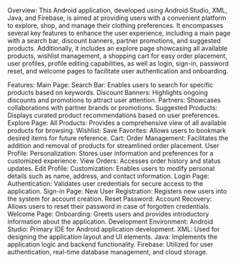 Overview:
This Android application, developed using Android Studio, XML, Java, and Firebase, is aimed at providing users with a convenient platform to explore, shop, and manage their clothing preferences. It encompasses several key features to enhance the user experience, including a main page with a search bar, discount banners, partner promotions, and suggested products. Additionally, it includes an explore page showcasing all available products, wishlist management, a shopping cart for easy order placement, user profiles, profile editing capabilities, as well as login, sign-in, password reset, and welcome pages to facilitate user authentication and onboarding.

Features:
Main Page:
Search Bar: Enables users to search for specific products based on keywords.
Discount Banners: Highlights ongoing discounts and promotions to attract user attention.
Partners: Showcases collaborations with partner brands or promotions.
Suggested Products: Displays curated product recommendations based on user preferences.
Explore Page:
All Products: Provides a comprehensive view of all available products for browsing.
Wishlist:
Save Favorites: Allows users to bookmark desired items for future reference.
Cart:
Order Management: Facilitates the addition and removal of products for streamlined order placement.
User Profile:
Personalization: Stores user information and preferences for a customized experience.
View Orders: Accesses order history and status updates.
Edit Profile:
Customization: Enables users to modify personal details such as name, address, and contact information.
Login Page:
Authentication: Validates user credentials for secure access to the application.
Sign-in Page:
New User Registration: Registers new users into the system for account creation.
Reset Password:
Account Recovery: Allows users to reset their password in case of forgotten credentials.
Welcome Page:
Onboarding: Greets users and provides introductory information about the application.
Development Environment:
Android Studio: Primary IDE for Android application development.
XML: Used for designing the application layout and UI elements.
Java: Implements the application logic and backend functionality.
Firebase: Utilized for user authentication, real-time database management, and cloud storage.